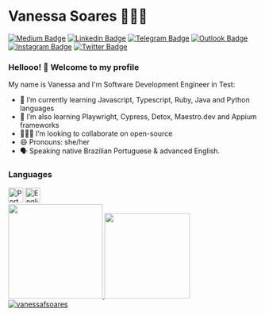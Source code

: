 # Vanessa Soares 👩🏻‍💻

[![Medium Badge](https://img.shields.io/badge/-Medium-000000?style=flat-square&labelColor=000000&logo=Medium&link=https://medium.com/@vanessafsoares/)](https://vanessafsoares.medium.com/)
[![Linkedin Badge](https://img.shields.io/badge/-LinkedIn-blue?style=flat-square&logo=Linkedin&logoColor=white&link=https://www.linkedin.com/in/vanessafsoares/)](https://www.linkedin.com/in/vanessafsoares/)
[![Telegram Badge](https://img.shields.io/badge/-Telegram-1ca0f1?style=flat-square&labelColor=1ca0f1&logo=telegram&logoColor=white&link=https://t.me/vanessafsoares)](https://t.me/vanessafsoares)
[![Outlook Badge](https://img.shields.io/badge/-Outlook-0072c6?style=flat-square&logo=microsoft&logoColor=white&link=mailto:vanessafsoares@hotmail.com)](mailto:vanessafsoares@hotmail.com)
[![Instagram Badge](https://img.shields.io/badge/-Instagram-833AB4?style=flat-square&labelColor=833AB4&logo=instagram&logoColor=white&link=https://www.instagram.com/d4rklipstick/)](https://www.instagram.com/d4rklipstick/)
[![Twitter Badge](https://img.shields.io/badge/-Twitter-1ca0f1?style=flat-square&labelColor=1ca0f1&logo=twitter&logoColor=white&link=https://twitter.com/lgdbittencourt)](https://twitter.com/d4rklipstick)

### Hellooo! 👋 Welcome to my profile

My name is Vanessa and I'm Software Development Engineer in Test:

- 📖 I’m currently learning Javascript, Typescript, Ruby, Java and Python languages
- 📖 I’m also learning Playwright, Cypress, Detox, Maestro.dev and Appium frameworks
- 👩🏻‍💻 I’m looking to collaborate on open-source
- 😄 Pronouns: she/her 
- 🗣 Speaking native Brazilian Portuguese & advanced English.

### Languages
</div>
<div style="display: inline-block">
<img src="https://img.icons8.com/color/48/000000/brazil-circular.png" height="30" width="30" title="Português"/>
<img src="https://img.icons8.com/color/48/000000/usa-circular.png" height="30" width="30" title="English"/>
</div>

<div align="left">
  <a href="https://github.com/vanessafsoares">
    <img src="https://github-profile-summary-cards.vercel.app/api/cards/profile-details?username=vanessafsoares&theme=github" height="190em" style="max-width: 100%;" />
  </a>
  <a href="https://github.com/vanessafsoares">
    <img src="http://github-profile-summary-cards.vercel.app/api/cards/stats?username=vanessafsoares&theme=github" height="172em" style="max-width: 100%;" />
</div>

<img src="https://komarev.com/ghpvc/?username=vanessafsoares" alt="vanessafsoares" />
